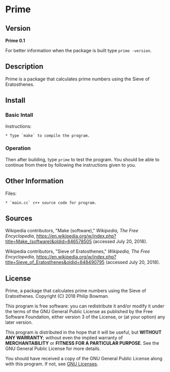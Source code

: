 Prime
=====

## Version

**Prime 0.1**

For better information when the package is built type `prime -version`.

## Description

Prime is a package that calculates prime numbers using the Sieve of Eratosthenes.

## Install

### Basic Intall

Instructions:
	
	* Type `make` to compile the program.

### Operation

Then after building, type `prime` to test the program. You should be able to continue from there by following the instructions given to you. 

## Other Information

Files:

	* `main.cc` c++ source code for program.

## Sources

Wikipedia contributors, "Make (software)," _Wikipedia, The Free Encyclopedia_, https://en.wikipedia.org/w/index.php?title=Make_(software)&oldid=846578505 (accessed July 20, 2018).

Wikipedia contributors, "Sieve of Eratosthenes," _Wikipedia, The Free Encyclopedia_, https://en.wikipedia.org/w/index.php?title=Sieve_of_Eratosthenes&oldid=848490795 (accessed July 20, 2018).

## License

Prime, a package that calculates prime numbers using the Sieve of Eratosthenes. 
Copyright (C) 2018 Philip Bowman.

This program is free software: you can redistribute it and/or modify
it under the terms of the GNU General Public License as published by
the Free Software Foundation, either version 3 of the License, or
(at your option) any later version.

This program is distributed in the hope that it will be useful,
but **WITHOUT ANY WARRANTY**; without even the implied warranty of
**MERCHANTABILITY** or **FITNESS FOR A PARTICULAR PURPOSE**.  See the
GNU General Public License for more details.

You should have received a copy of the GNU General Public License
along with this program.  If not, see [GNU Licenses](https://www.gnu.org/licenses/).